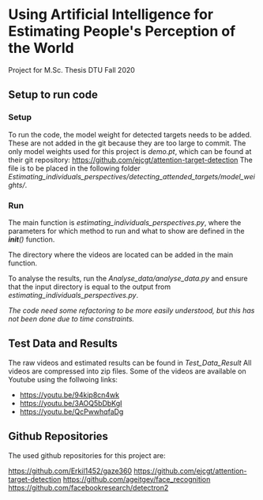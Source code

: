 # Using Artificial Intelligence for Estimating People's Perception of the World
Project for M.Sc. Thesis DTU Fall 2020 

## Setup to run code
### Setup
To run the code, the model weight for detected targets needs to be added.
These are not added in the git because they are too large to commit.
The only model weights used for this project is *demo.pt*, which can be found at their git repository: https://github.com/ejcgt/attention-target-detection
The file is to be placed in the following folder *Estimating_individuals_perspectives/detecting_attended_targets/model_weights/*.

### Run
The main function is *estimating_individuals_perspectives.py*, where the parameters for which method to run and what to show are defined in the *__init__()* function.

The directory where the videos are located can be added in the main function.

To analyse the results, run the *Analyse_data/analyse_data.py* and ensure that the input directory is equal to the output from *estimating_individuals_perspectives.py*. 

*The code need some refactoring to be more easily understood, but this has not been done due to time constraints.*

## Test Data and Results
The raw videos and estimated results can be found in *Test_Data_Result*
All videos are compressed into zip files. 
Some of the videos are available on Youtube using the follwoing links: 
* https://youtu.be/94kip8cn4wk
* https://youtu.be/3AOQ5bDbKgI
* https://youtu.be/QcPwwhqfaDg

## Github Repositories
The used github repositories for this project are:

https://github.com/Erkil1452/gaze360
https://github.com/ejcgt/attention-target-detection
https://github.com/ageitgey/face_recognition
https://github.com/facebookresearch/detectron2
